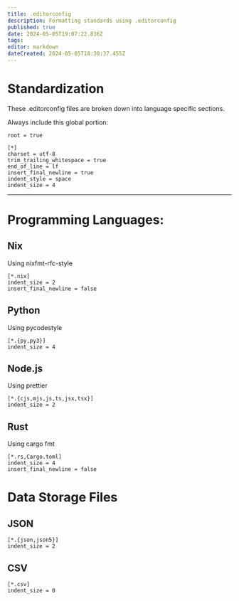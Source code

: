 ```yaml
---
title: .editorconfig
description: Formatting standards using .editorconfig
published: true
date: 2024-05-05T19:07:22.836Z
tags: 
editor: markdown
dateCreated: 2024-05-05T18:30:37.455Z
---
```


# Standardization
These .editorconfig files are broken down into language specific sections.

Always include this global portion:
```editorconfig
root = true

[*]
charset = utf-8
trim_trailing_whitespace = true
end_of_line = lf
insert_final_newline = true
indent_style = space
indent_size = 4
```
---

# Programming Languages:

## Nix
Using nixfmt-rfc-style
```editorconfig
[*.nix]
indent_size = 2
insert_final_newline = false
```

## Python
Using pycodestyle
```editorconfig
[*.{py,py3}]
indent_size = 4
```

## Node.js
Using prettier
```editorconfig
[*.{cjs,mjs,js,ts,jsx,tsx}]
indent_size = 2
```

## Rust
Using cargo fmt
```editorconfig
[*.rs,Cargo.toml]
indent_size = 4
insert_final_newline = false
```

# Data Storage Files

## JSON
```editorconfig
[*.{json,json5}]
indent_size = 2
```

## CSV
```editorconfig
[*.csv]
indent_size = 0
```